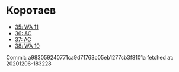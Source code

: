 # Коротаев
- [35: WA 11](35.md)
- [36: AC](36.md)
- [37: AC](37.md)
- [38: WA 10](38.md)

Commit: a983059240771ca9d71763c05eb1277cb3f8101a
 fetched at: 20201206-183228
